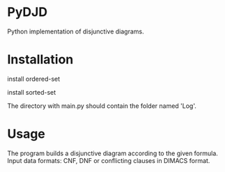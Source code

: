 # PyDJD
Python implementation of disjunctive diagrams.

# Installation

install ordered-set

install sorted-set

The directory with main.py should contain the folder named 'Log'.

# Usage

The program builds a disjunctive diagram according to the given formula. Input data formats: CNF, DNF or conflicting clauses in DIMACS format. 

